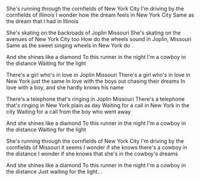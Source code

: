 She's running through the cornfields of New York City
I'm driving by the cornfields of Illinois
I wonder how the dream feels in New York City
Same as the dream that I had in Illinois

She's skating on the backroads of Joplin Missouri
She's skating on the avenues of New York City too
How do the wheels sound in Joplin, Missouri
Same as the sweet singing wheels in New York do

And she shines like a diamond
To this runner in the night
I'm a cowboy in the distance
Waiting for the light

There's a girl who's in love in Joplin Missouri
There's a girl who's in love in New York just the same
In love with the boys out chasing their dreams
In love with a boy, and she hardly knows his name

There's a telephone that's ringing in Joplin Missouri
There's a telephone that's ringing in New York plain as day
Waiting for a call in New York in the city
Waiting for a call from the boy who went away

And she shines like a diamond
To this runner in the night
I'm a cowboy in the distance
Waiting for the light

She's running through the cornfields of New York City
I'm driving by the cornfields of Missouri it seems
I wonder if she knows there's a cowboy in the distance
I wonder if she knows that she's in the cowboy's dreams

And she shines like a diamond
To this runner in the night
I'm a cowboy in the distance
Just waiting for the light...

